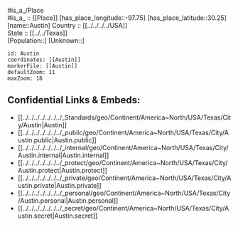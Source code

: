 ﻿---
location: [30.25,-97.75] 
mapzoom: [7,12] 
mapmarker: city 
type: City
tags:
- geo/City


SpocWebEntityId: 1893
isDeleted: false
confidential: public

---
#is_a_/Place  
#is_a_ :: [[Place]] 
[has_place_longitude::-97.75] 
[has_place_latitude::30.25] 
[name::Austin] 
Country :: [[../../../../USA]]  
State :: [[../../Texas]]  
[Population::] 
[Unknown::] 


```leaflet
id: Austin
coordinates: [[Austin]] 
markerFile: [[Austin]] 
defaultZoom: 11 
maxZoom: 18
```


## Confidential Links & Embeds: 
- [[../../../../../../../_Standards/geo/Continent/America~North/USA/Texas/City/Austin|Austin]] 
- [[../../../../../../../_public/geo/Continent/America~North/USA/Texas/City/Austin.public|Austin.public]] 
- [[../../../../../../../_internal/geo/Continent/America~North/USA/Texas/City/Austin.internal|Austin.internal]] 
- [[../../../../../../../_protect/geo/Continent/America~North/USA/Texas/City/Austin.protect|Austin.protect]] 
- [[../../../../../../../_private/geo/Continent/America~North/USA/Texas/City/Austin.private|Austin.private]] 
- [[../../../../../../../_personal/geo/Continent/America~North/USA/Texas/City/Austin.personal|Austin.personal]] 
- [[../../../../../../../_secret/geo/Continent/America~North/USA/Texas/City/Austin.secret|Austin.secret]] 
